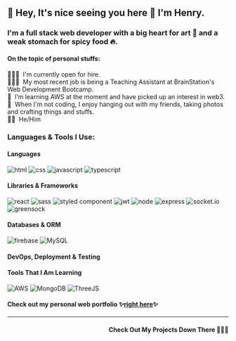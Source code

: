 ## 👀 Hey, It's nice seeing you here 👋 I'm Henry. 

### I'm a full stack web developer with a big heart for art 🎨 and a weak stomach for spicy food 🔥.

#### On the topic of personal stuffs:

🧑🏻‍🎓&nbsp; I'm currently open for hire.
<br/>
🧑🏻‍💻&nbsp; My most recent job is being a Teaching Assistant at BrainStation's Web Development Bootcamp.
<br/>
🌱&nbsp; I’m learning AWS at the moment and have picked up an interest in web3.
<br/>
💞️&nbsp; When I'm not coding, I enjoy hanging out with my friends, taking photos and crafting things and stuffs.
<br/>
🏳️‍🌈&nbsp; He/Him


<h3>Languages & Tools I Use:</h3>
<h4>Languages</h4>
<p>
<img src="https://img.shields.io/badge/HTML5-E34F26?style=for-the-badge&logo=html5&logoColor=white" alt="html" >
<img src="https://img.shields.io/badge/CSS3-1572B6?style=for-the-badge&logo=css3&logoColor=white" alt="css">
<img src="https://img.shields.io/badge/JavaScript-323330?style=for-the-badge&logo=javascript&logoColor=F7DF1E" alt="javascript">
<img src="https://img.shields.io/badge/TypeScript-007ACC?style=for-the-badge&logo=typescript&logoColor=white" alt="typescript"> </p>
<h4>Libraries & Frameworks</h4>
<p>
<img src="https://img.shields.io/badge/React-20232A?style=for-the-badge&logo=react&logoColor=61DAFB" alt="react">
<img src="https://img.shields.io/badge/Sass-CC6699?style=for-the-badge&logo=sass&logoColor=white" alt="sass">
<img src="https://img.shields.io/badge/styled--components-DB7093?style=for-the-badge&logo=styled-components&logoColor=white" alt="styled component">
 <img src="https://img.shields.io/badge/JWT-000000?style=for-the-badge&logo=JSON%20web%20tokens&logoColor=white" alt="jwt">
<img src="https://img.shields.io/badge/Node.js-339933?style=for-the-badge&logo=nodedotjs&logoColor=white" alt="node">
<img src="https://img.shields.io/badge/Express.js-000000?style=for-the-badge&logo=express&logoColor=white" alt="express">
<img src="https://img.shields.io/badge/Socket.io-black?style=for-the-badge&logo=socket.io&badgeColor=010101" alt="socket.io">
<img src="https://img.shields.io/badge/green%20sock-88CE02?style=for-the-badge&logo=greensock&logoColor=white" alt="greensock">
</p>
<h4>Databases & ORM</h4>
<p>
<img src="https://img.shields.io/badge/firebase-ffca28?style=for-the-badge&logo=firebase&logoColor=black" alt="firebase">
<img src="https://img.shields.io/badge/MySQL-005C84?style=for-the-badge&logo=mysql&logoColor=white" alt="MySQL"></p>
<h4>DevOps, Deployment & Testing</h4>


#### Tools That I Am Learning
<p>
<img src="https://img.shields.io/badge/AWS-%23FF9900.svg?style=for-the-badge&logo=amazon-aws&logoColor=white" alt="AWS">
<img src="https://img.shields.io/badge/MongoDB-%234ea94b.svg?style=for-the-badge&logo=mongodb&logoColor=white" alt="MongoDB">
<img src="https://img.shields.io/badge/threejs-black?style=for-the-badge&logo=three.js&logoColor=white" alt="ThreeJS"></p>


#### Check out my personal web portfolio ✨[right here](https://www.henryluan.com/)✨
---

<h4 align="right">Check Out My Projects Down There 🙇🏻‍♂️</h4>

<!---
henryluan95/henryluan95 is a ✨ special ✨ repository because its `README.md` (this file) appears on your GitHub profile.
You can click the Preview link to take a look at your changes.
--->

